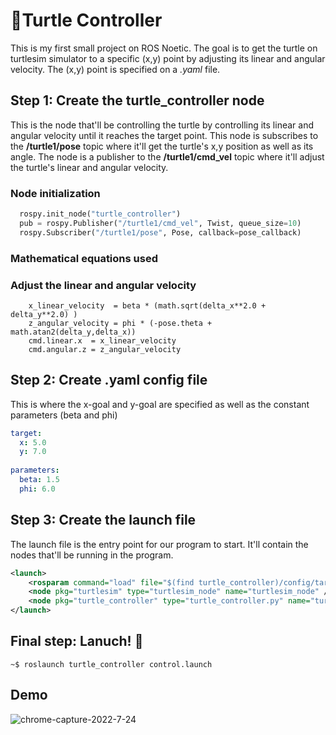 #  🐢Turtle Controller 

This is my first small project on ROS Noetic. The goal is to get the turtle on turtlesim simulator to a specific (x,y) point by adjusting its linear and angular velocity. The (x,y) point is specified on a *.yaml* file.
## Step 1: Create the turtle_controller node
This is the node that'll be controlling the turtle by controlling its linear and angular velocity until it reaches the target point.
This node is subscribes to the **/turtle1/pose** topic where it'll get the turtle's x,y position as well as its angle. The node is a publisher to the **/turtle1/cmd_vel** topic where it'll adjust the turtle's linear and angular velocity.
### Node initialization
```python
  rospy.init_node("turtle_controller")
  pub = rospy.Publisher("/turtle1/cmd_vel", Twist, queue_size=10)
  rospy.Subscriber("/turtle1/pose", Pose, callback=pose_callback)
```
### Mathematical equations used

### Adjust the linear and angular velocity
```
    x_linear_velocity  = beta * (math.sqrt(delta_x**2.0 + delta_y**2.0) )
    z_angular_velocity = phi * (-pose.theta + math.atan2(delta_y,delta_x))
    cmd.linear.x  = x_linear_velocity
    cmd.angular.z = z_angular_velocity
```
## Step 2: Create .yaml config file
This is where the x-goal and y-goal are specified as well as the constant parameters (beta and phi)
```yaml
target:
  x: 5.0
  y: 7.0
 
parameters:
  beta: 1.5
  phi: 6.0
```
## Step 3: Create the launch file
The launch file is the entry point for our program to start. It'll contain the nodes that'll be running in the program.
```xml
<launch>
	<rosparam command="load" file="$(find turtle_controller)/config/target.yaml"/>
	<node pkg="turtlesim" type="turtlesim_node" name="turtlesim_node" />
	<node pkg="turtle_controller" type="turtle_controller.py" name="turtle_controller" />
</launch>
```
## Final step: Lanuch! 🚀
```shell
~$ roslaunch turtle_controller control.launch
```
## Demo
![chrome-capture-2022-7-24](https://user-images.githubusercontent.com/78038233/186479958-b120b920-9395-4c24-85b0-35215766b461.gif)
